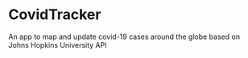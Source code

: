 # CovidTracker
An app to map and update covid-19 cases around the globe based on Johns Hopkins University API

